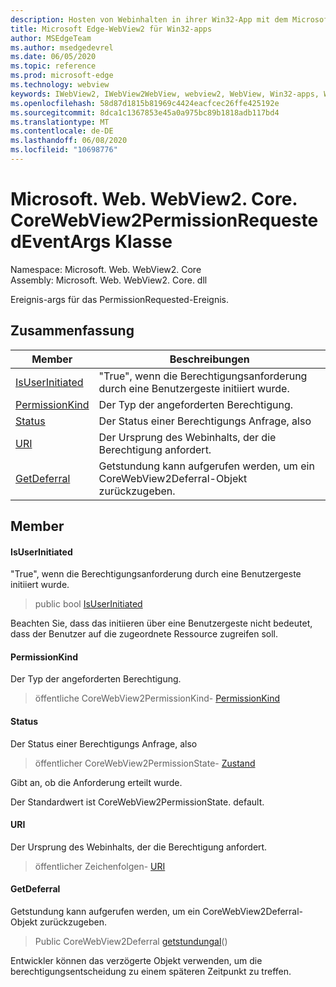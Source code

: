 ```yaml
---
description: Hosten von Webinhalten in ihrer Win32-App mit dem Microsoft Edge WebView2-Steuerelement
title: Microsoft Edge-WebView2 für Win32-apps
author: MSEdgeTeam
ms.author: msedgedevrel
ms.date: 06/05/2020
ms.topic: reference
ms.prod: microsoft-edge
ms.technology: webview
keywords: IWebView2, IWebView2WebView, webview2, WebView, Win32-apps, Win32, Edge, ICoreWebView2, ICoreWebView2Controller, Browser-Steuerelement, Edge-HTML
ms.openlocfilehash: 58d87d1815b81969c4424eacfcec26ffe425192e
ms.sourcegitcommit: 8dca1c1367853e45a0a975bc89b1818adb117bd4
ms.translationtype: MT
ms.contentlocale: de-DE
ms.lasthandoff: 06/08/2020
ms.locfileid: "10698776"
---
```

# Microsoft. Web. WebView2. Core. CoreWebView2PermissionRequestedEventArgs Klasse 

Namespace: Microsoft. Web. WebView2. Core \
Assembly: Microsoft. Web. WebView2. Core. dll

Ereignis-args für das PermissionRequested-Ereignis.

## Zusammenfassung

 Member                        | Beschreibungen
--------------------------------|---------------------------------------------
[IsUserInitiated](#isuserinitiated) | "True", wenn die Berechtigungsanforderung durch eine Benutzergeste initiiert wurde.
[PermissionKind](#permissionkind) | Der Typ der angeforderten Berechtigung.
[Status](#state) | Der Status einer Berechtigungs Anfrage, also
[URI](#uri) | Der Ursprung des Webinhalts, der die Berechtigung anfordert.
[GetDeferral](#getdeferral) | Getstundung kann aufgerufen werden, um ein CoreWebView2Deferral-Objekt zurückzugeben.

## Member

#### IsUserInitiated 

"True", wenn die Berechtigungsanforderung durch eine Benutzergeste initiiert wurde.

> public bool [IsUserInitiated](#isuserinitiated)

Beachten Sie, dass das initiieren über eine Benutzergeste nicht bedeutet, dass der Benutzer auf die zugeordnete Ressource zugreifen soll.

#### PermissionKind 

Der Typ der angeforderten Berechtigung.

> öffentliche CoreWebView2PermissionKind- [PermissionKind](#permissionkind)

#### Status 

Der Status einer Berechtigungs Anfrage, also

> öffentlicher CoreWebView2PermissionState- [Zustand](#state)

Gibt an, ob die Anforderung erteilt wurde.

Der Standardwert ist CoreWebView2PermissionState. default.

#### URI 

Der Ursprung des Webinhalts, der die Berechtigung anfordert.

> öffentlicher Zeichenfolgen- [URI](#uri)

#### GetDeferral 

Getstundung kann aufgerufen werden, um ein CoreWebView2Deferral-Objekt zurückzugeben.

> Public CoreWebView2Deferral [getstundungal](#getdeferral)()

Entwickler können das verzögerte Objekt verwenden, um die berechtigungsentscheidung zu einem späteren Zeitpunkt zu treffen.

